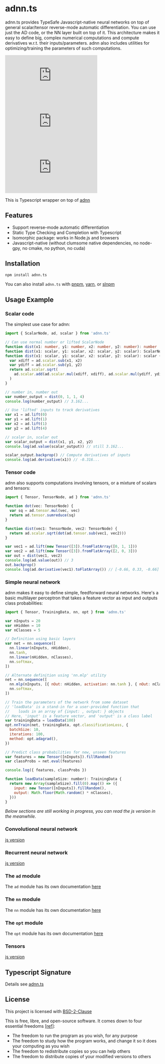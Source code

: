 # adnn.ts

adnn.ts provides TypeSafe Javascript-native neural networks on top of general scalar/tensor reverse-mode automatic differentiation. You can use just the AD code, or the NN layer built on top of it. This architecture makes it easy to define big, complex numerical computations and compute derivatives w.r.t. their inputs/parameters. adnn also includes utilities for optimizing/training the parameters of such computations.

[![npm Package Version](https://img.shields.io/npm/v/adnn.ts)](https://www.npmjs.com/package/adnn.ts)
[![Minified Package Size](https://img.shields.io/bundlephobia/min/adnn.ts)](https://bundlephobia.com/package/adnn.ts)
[![Minified and Gzipped Package Size](https://img.shields.io/bundlephobia/minzip/adnn.ts)](https://bundlephobia.com/package/adnn.ts)

This is Typescript wrapper on top of [adnn](https://github.com/dritchie/adnn)

## Features

- Support reverse-mode automatic differentiation
- Static Type Checking and Completion with Typescript
- Isomorphic package: works in Node.js and browsers
- Javascript-native (without clumsome native dependencies, no node-gpy, no cmake, no python, no cuda)

## Installation

```bash
npm install adnn.ts
```

You can also install `adnn.ts` with [pnpm](https://pnpm.io/), [yarn](https://yarnpkg.com/), or [slnpm](https://github.com/beenotung/slnpm)

## Usage Example

### Scalar code

The simplest use case for adnn:

```typescript
import { ScalarNode, ad, scalar } from 'adnn.ts'

// Can use normal number or lifted ScalarNode
function dist(x1: number, y1: number, x2: number, y2: number): number
function dist(x1: scalar, y1: scalar, x2: scalar, y2: scalar): ScalarNode
function dist(x1: scalar, y1: scalar, x2: scalar, y2: scalar): scalar {
  var xdiff = ad.scalar.sub(x1, x2)
  var ydiff = ad.scalar.sub(y1, y2)
  return ad.scalar.sqrt(
    ad.scalar.add(ad.scalar.mul(xdiff, xdiff), ad.scalar.mul(ydiff, ydiff)),
  )
}

// number in, number out
var number_output = dist(0, 1, 1, 4)
console.log(number_output) // 3.162...

// Use 'lifted' inputs to track derivatives
var x1 = ad.lift(0)
var y1 = ad.lift(1)
var x2 = ad.lift(1)
var y2 = ad.lift(4)

// scalar in, scalar out
var scalar_output = dist(x1, y1, x2, y2)
console.log(ad.value(scalar_output)) // still 3.162...

scalar_output.backprop() // Compute derivatives of inputs
console.log(ad.derivative(x1)) // -0.316...
```

### Tensor code

adnn also supports computations involving tensors, or a mixture of scalars and tensors:

```javascript
import { Tensor, TensorNode, ad } from 'adnn.ts'

function dot(vec: TensorNode) {
  var sq = ad.tensor.mul(vec, vec)
  return ad.tensor.sumreduce(sq)
}

function dist(vec1: TensorNode, vec2: TensorNode) {
  return ad.scalar.sqrt(dot(ad.tensor.sub(vec1, vec2)))
}

var vec1 = ad.lift(new Tensor([3]).fromFlatArray([0, 1, 1]))
var vec2 = ad.lift(new Tensor([3]).fromFlatArray([2, 0, 3]))
var out = dist(vec1, vec2)
console.log(ad.value(out)) // 3
out.backprop()
console.log(ad.derivative(vec1).toFlatArray()) // [-0.66, 0.33, -0.66]
```

### Simple neural network

adnn makes it easy to define simple, feedforward neural networks. Here's a basic multilayer perceptron that takes a feature vector as input and outputs class probabilities:

```javascript
import { Tensor, TrainingData, nn, opt } from 'adnn.ts'

var nInputs = 20
var nHidden = 10
var nClasses = 5

// Definition using basic layers
var net = nn.sequence([
  nn.linear(nInputs, nHidden),
  nn.tanh,
  nn.linear(nHidden, nClasses),
  nn.softmax,
])

// Alternate definition using 'nn.mlp' utility
net = nn.sequence([
  nn.mlp(nInputs, [{ nOut: nHidden, activation: nn.tanh }, { nOut: nClasses }]),
  nn.softmax,
])

// Train the parameters of the network from some dataset
// 'loadData' is a stand-in for a user-provided function that
//    loads in an array of {input: , output: } objects
// Here, 'input' is a feature vector, and 'output' is a class label
var trainingData = loadData(100)
opt.nnTrain(net, trainingData, opt.classificationLoss, {
  batchSize: 10,
  iterations: 100,
  method: opt.adagrad(),
})

// Predict class probabilities for new, unseen features
var features = new Tensor([nInputs]).fillRandom()
var classProbs = net.eval(features)

console.log({ features, classProbs })

function loadData(sampleSize: number): TrainingData {
  return new Array(sampleSize).fill(0).map(() => ({
    input: new Tensor([nInputs]).fillRandom(),
    output: Math.floor(Math.random() * nClasses),
  }))
}
```

_Below sections are still working in progress, you can read the js version in the meanwhile._

### Convolutional neural network

[js version](https://github.com/dritchie/adnn/blob/master/README.md#convolutional-neural-network)

### Recurrent neural network

[js version](https://github.com/dritchie/adnn/blob/master/README.md#recurrent-neural-network)

### The `ad` module

The `ad` module has its own documentation [here](https://github.com/dritchie/adnn/blob/master/ad/README.md)

### The `nn` module

The `nn` module has its own documentation [here](https://github.com/dritchie/adnn/blob/master/nn/README.md)

### The `opt` module

The `opt` module has its own documentation [here](https://github.com/dritchie/adnn/blob/master/opt/README.md)

### Tensors

[js version](https://github.com/dritchie/adnn/blob/master/README.md#tensors)

## Typescript Signature

Details see [adnn.ts](./adnn.ts)

## License

This project is licensed with [BSD-2-Clause](./LICENSE)

This is free, libre, and open-source software. It comes down to four essential freedoms [[ref]](https://seirdy.one/2021/01/27/whatsapp-and-the-domestication-of-users.html#fnref:2):

- The freedom to run the program as you wish, for any purpose
- The freedom to study how the program works, and change it so it does your computing as you wish
- The freedom to redistribute copies so you can help others
- The freedom to distribute copies of your modified versions to others

